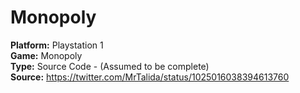 # Monopoly

**Platform:** Playstation 1  
**Game:** Monopoly  
**Type:** Source Code - (Assumed to be complete)  
**Source:** https://twitter.com/MrTalida/status/1025016038394613760  